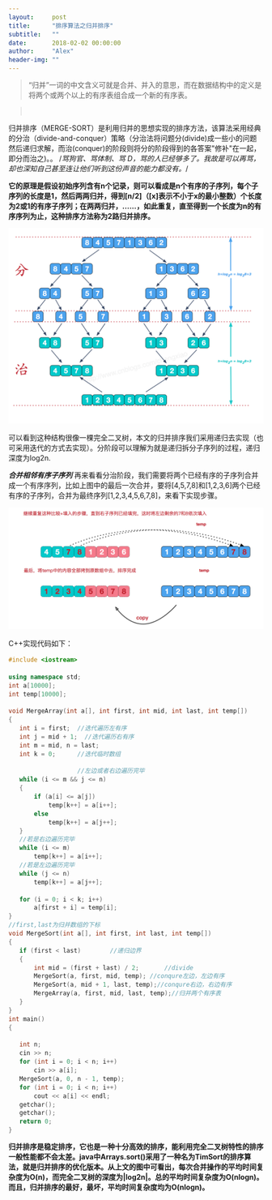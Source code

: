 ```yaml
---
layout:     post
title:      "排序算法之归并排序"
subtitle:   ""
date:       2018-02-02 00:00:00
author:     "Alex"
header-img: ""
---
```


> “归并”一词的中文含义可就是合并、并入的意思，而在数据结构中的定义是将两个或两个以上的有序表组合成一个新的有序表。  
  
> <br/>

  归并排序（MERGE-SORT）是利用归并的思想实现的排序方法，该算法采用经典的分治（divide-and-conquer）策略（分治法将问题分(divide)成一些小的问题然后递归求解，而治(conquer)的阶段则将分的阶段得到的各答案"修补"在一起，即分而治之)。。
/*骂狗官、骂体制、骂 D，骂的人已经够多了。我故是可以再骂，却也深知自己甚至连让他们听到这份声音的能力都没有。*/

**它的原理是假设初始序列含有n个记录，则可以看成是n个有序的子序列，每个子序列的长度是1，然后两两归并，得到[n/2]（[x]表示不小于x的最小整数）个长度为2或1的有序子序列；在两两归并，......，如此重复，直至得到一个长度为n的有序序列为止，这种排序方法称为2路归并排序。** 

![](/img/in-post/FEN_ZHI.png)

可以看到这种结构很像一棵完全二叉树，本文的归并排序我们采用递归去实现（也可采用迭代的方式去实现）。分阶段可以理解为就是递归拆分子序列的过程，递归深度为log2n.

***合并相邻有序子序列***
再来看看分治阶段，我们需要将两个已经有序的子序列合并成一个有序序列，比如上图中的最后一次合并，要将[4,5,7,8]和[1,2,3,6]两个已经有序的子序列，合并为最终序列[1,2,3,4,5,6,7,8]，来看下实现步骤。

![](/img/in-post/MERGE.png)


C++实现代码如下：

 ```C++
#include <iostream>  

using namespace std;
int a[10000];
int temp[10000];

void MergeArray(int a[], int first, int mid, int last, int temp[])
{
	int i = first;  //迭代遍历左有序  
	int j = mid + 1;  //迭代遍历右有序  
	int m = mid, n = last;
	int k = 0;      //迭代临时数组  

					//左边或者右边遍历完毕  
	while (i <= m && j <= n)
	{
		if (a[i] <= a[j])
			temp[k++] = a[i++];
		else
			temp[k++] = a[j++];
	}
	//若是右边遍历完毕  
	while (i <= m)
		temp[k++] = a[i++];
	//若是左边遍历完毕  
	while (j <= n)
		temp[k++] = a[j++];

	for (i = 0; i < k; i++)
		a[first + i] = temp[i];
}
//first,last为归并数组的下标  
void MergeSort(int a[], int first, int last, int temp[])
{
	if (first < last)        //递归边界  
	{
		int mid = (first + last) / 2;       //divide  
		MergeSort(a, first, mid, temp); //conqure左边，左边有序  
		MergeSort(a, mid + 1, last, temp);//conqure右边，右边有序  
		MergeArray(a, first, mid, last, temp);//归并两个有序表  
	}
}
int main()
{

	int n;
	cin >> n;
	for (int i = 0; i < n; i++)
		cin >> a[i];
	MergeSort(a, 0, n - 1, temp);
	for (int i = 0; i < n; i++)
		cout << a[i] << endl;
	getchar();
	getchar();
	return 0;
}
```

**归并排序是稳定排序，它也是一种十分高效的排序，能利用完全二叉树特性的排序一般性能都不会太差。java中Arrays.sort()采用了一种名为TimSort的排序算法，就是归并排序的优化版本。从上文的图中可看出，每次合并操作的平均时间复杂度为O(n)，而完全二叉树的深度为|log2n|。总的平均时间复杂度为O(nlogn)。而且，归并排序的最好，最坏，平均时间复杂度均为O(nlogn)。**
